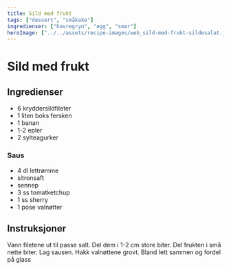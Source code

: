 ```yaml
---
title: Sild med frukt
tags: ["dessert", "småkake"]
ingredienser: ["havregryn", "egg", "smør"]
heroImage: ["../../assets/recipe-images/web_sild-med-frukt-sildesalat.jpg"]
---
```


# Sild med frukt

## Ingredienser

- 6 kryddersildfileter
- 1 liten boks fersken
- 1 banan
- 1-2 epler
- 2 sylteagurker

### Saus

- 4 dl lettrømme
- sitronsaft
- sennep
- 3 ss tomatketchup
- 1 ss sherry
- 1 pose valnøtter

## Instruksjoner

Vann filetene ut til passe salt. Del dem i 1-2 cm store biter. Del frukten i små nette biter. Lag sausen. Hakk valnøttene grovt. Bland lett sammen og fordel på glass
